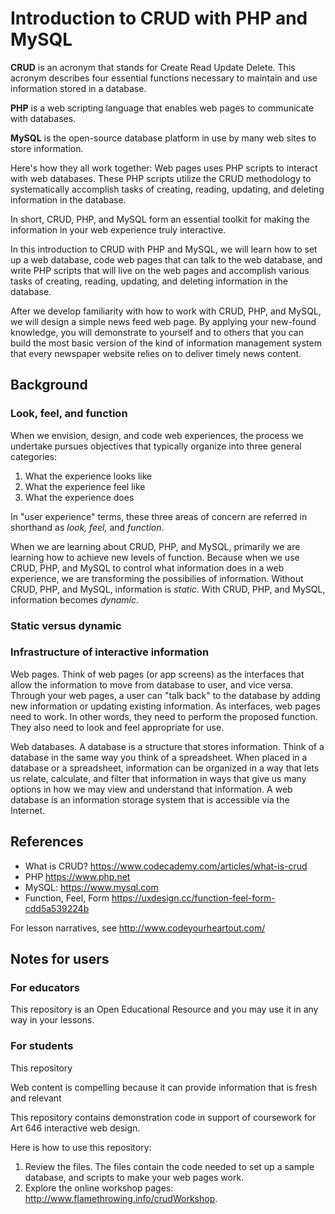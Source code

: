# Introduction to CRUD with PHP and MySQL

**CRUD** is an acronym that stands for Create Read Update Delete. This acronym describes four essential functions necessary to maintain and use information stored in a database.

**PHP** is a web scripting language that enables web pages to communicate with databases.

**MySQL** is the open-source database platform in use by many web sites to store information.

Here's how they all work together: Web pages uses PHP scripts to interact with web databases. These PHP scripts utilize the CRUD methodology to systematically accomplish tasks of creating, reading, updating, and deleting information in the database.

In short, CRUD, PHP, and MySQL form an essential toolkit for making the information in your web experience truly interactive.

In this introduction to CRUD with PHP and MySQL, we will learn how to set up a web database, code web pages that can talk to the web database, and write PHP scripts that will live on the web pages and accomplish various tasks of creating, reading, updating, and deleting information in the database.

After we develop familiarity with how to work with CRUD, PHP, and MySQL, we will design a simple news feed web page. By applying your new-found knowledge, you will demonstrate to yourself and to others that you can build the most basic version of the kind of information management system that every newspaper website relies on to deliver timely news content.

## Background

### Look, feel, and function

When we envision, design, and code web experiences, the process we undertake pursues objectives that typically organize into three general categories:

1. What the experience looks like
2. What the experience feel like
3. What the experience does

In "user experience" terms, these three areas of concern are referred in shorthand as *look, feel,* and *function*.

When we are learning about CRUD, PHP, and MySQL, primarily we are learning how to achieve new levels of function. Because when we use CRUD, PHP, and MySQL to control what information does in a web experience, we are transforming the possibilies of information. Without CRUD, PHP, and MySQL, information is *static*. With CRUD, PHP, and MySQL, information becomes *dynamic*.

### Static versus dynamic

### Infrastructure of interactive information

Web pages. Think of web pages (or app screens) as the interfaces that allow the information to move from database to user, and vice versa. Through your web pages, a user can "talk back" to the database by adding new information or updating existing information. As interfaces, web pages need to work. In other words, they need to perform the proposed function. They also need to look and feel appropriate for use.

Web databases. A database is a structure that stores information. Think of a database in the same way you think of a spreadsheet. When placed in a database or a spreadsheet, information can be organized in a way that lets us relate, calculate, and filter that information in ways that give us many options in how we may view and understand that information. A web database is an information storage system that is accessible via the Internet. 


## References

- What is CRUD? https://www.codecademy.com/articles/what-is-crud
- PHP https://www.php.net
- MySQL: https://www.mysql.com
- Function, Feel, Form https://uxdesign.cc/function-feel-form-cdd5a539224b



For lesson narratives, see http://www.codeyourheartout.com/


## Notes for users

### For educators

This repository is an Open Educational Resource and you may use it in any way in your lessons.

### For students

This repository 

Web content is compelling because it can provide information that is fresh and relevant





This repository contains demonstration code in support of coursework for Art 646 interactive web design.

Here is how to use this repository:

1. Review the files. The files contain the code needed to set up a sample database, and scripts to make your web pages work.
2. Explore the online workshop pages: http://www.flamethrowing.info/crudWorkshop.

